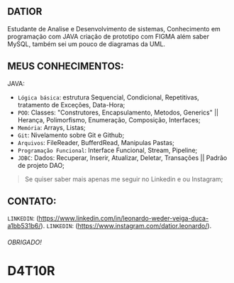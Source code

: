 ## DATIOR

Estudante de Analise e Desenvolvimento de sistemas, Conhecimento em programação com JAVA criação de prototipo com FIGMA além saber MySQL, também sei um pouco de diagramas da UML.

## MEUS CONHECIMENTOS: 

JAVA:

- `Lógica básica`: estrutura Sequencial, Condicional, Repetitivas, tratamento de Exceções, Data-Hora; 
- `POO`: Classes: "Construtores, Encapsulamento, Metodos, Generics" || Herança, Polimorfismo, Enumeração, Composição, Interfaces;
- `Memória`: Arrays, Listas;
- `Git`: Nivelamento sobre Git e Github;
- `Arquivos`: FileReader, BufferdRead, Manipulas Pastas;
- `Programação Funcional`: Interface Funcional, Stream, Pipeline;
- `JDBC`: Dados: Recuperar, Inserir, Atualizar, Deletar, Transações || Padrão de projeto DAO;


> Se quiser saber mais apenas me seguir no Linkedin e ou Instagram;

## CONTATO:
`LINKEDIN`: (https://www.linkedin.com/in/leonardo-weder-veiga-duca-a1bb531b6/).
`LINKEDIN`: (https://www.instagram.com/datior.leonardo/).


###### OBRIGADO!

# D4T10R